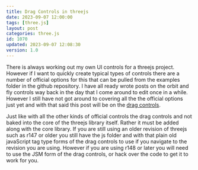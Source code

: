 ```yaml
---
title: Drag Controls in threejs
date: 2023-09-07 12:00:00
tags: [three.js]
layout: post
categories: three.js
id: 1070
updated: 2023-09-07 12:08:30
version: 1.0
---
```


There is always working out my own UI controls for a threejs project. However if I want to quickly create typical types of controls there are a number of official options for this that can be pulled from the examples folder in the github repository. I have all ready wrote posts on the orbit and fly controls way back in the day that I come around to edit once in a while. However I still have not got around to covering all the the official options just yet and with that said this post will be on the [drag controls](https://threejs.org/docs/#examples/en/controls/DragControls).

Just like with all the other kinds of official controls the drag controls and not baked into the core of the threejs library itself. Rather it must be added along with the core library. If you are still using an older revision of threejs such as r147 or older you still have the js folder and with that plain old javaScript tag type forms of the drag controls to use if you navigate to the revision you are using. However if you are using r148 or later you will need to use the JSM form of the drag controls, or hack over the code to get it to work for you.

<!-- more -->
